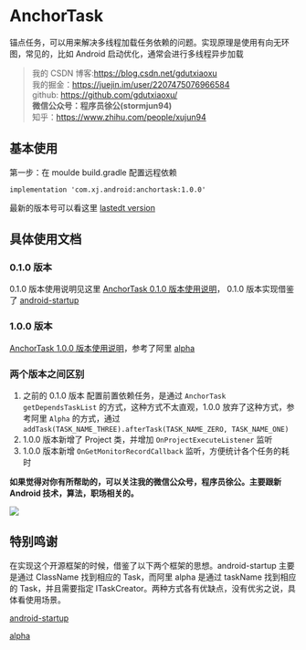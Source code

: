 #  AnchorTask
锚点任务，可以用来解决多线程加载任务依赖的问题。实现原理是使用有向无环图，常见的，比如 Android 启动优化，通常会进行多线程异步加载

> 我的 CSDN 博客:https://blog.csdn.net/gdutxiaoxu <br>
> 我的掘金：https://juejin.im/user/2207475076966584  <br>
> github: https://github.com/gdutxiaoxu/  <br>
> **微信公众号：程序员徐公(stormjun94)**  <br>
> 知乎：https://www.zhihu.com/people/xujun94  <br>




## 基本使用

第一步：在 moulde build.gradle 配置远程依赖


```
implementation 'com.xj.android:anchortask:1.0.0'
```

最新的版本号可以看这里 [lastedt version](https://dl.bintray.com/xujun94/maven/com/xj/android/anchortask/)

## 具体使用文档

### 0.1.0 版本

0.1.0 版本使用说明见这里 [AnchorTask 0.1.0 版本使用说明](https://github.com/gdutxiaoxu/AnchorTask/wiki/AnchorTask-0.1.0-%E7%89%88%E6%9C%AC%E4%BD%BF%E7%94%A8%E8%AF%B4%E6%98%8E)， 0.1.0 版本实现借鉴了 [android-startup](https://github.com/idisfkj/android-startup)

###  1.0.0 版本

[AnchorTask 1.0.0 版本使用说明](https://github.com/gdutxiaoxu/AnchorTask/wiki/AnchorTask-1.0.0-%E7%89%88%E6%9C%AC%E4%BD%BF%E7%94%A8%E8%AF%B4%E6%98%8E)，参考了阿里 [alpha](https://github.com/alibaba/alpha)

### 两个版本之间区别


1. 之前的 0.1.0 版本 配置前置依赖任务，是通过 `AnchorTask getDependsTaskList` 的方式，这种方式不太直观，1.0.0 放弃了这种方式，参考阿里 `Alpha` 的方式，通过 `addTask(TASK_NAME_THREE).afterTask(TASK_NAME_ZERO, TASK_NAME_ONE)`
2. 1.0.0 版本新增了 Project 类，并增加 `OnProjectExecuteListener` 监听
3. 1.0.0 版本新增 `OnGetMonitorRecordCallback` 监听，方便统计各个任务的耗时


**如果觉得对你有所帮助的，可以关注我的微信公众号，程序员徐公。主要跟新 Android 技术，算法，职场相关的。**

![](https://gitee.com/gdutxiaoxu/blog-picture/raw/master/21/01/qrcode_for_gh_f0b7a2d93f70_430%20(2).jpg)

## 特别鸣谢

在实现这个开源框架的时候，借鉴了以下两个框架的思想。android-startup 主要是通过 ClassName 找到相应的 Task，而阿里 alpha 是通过 taskName 找到相应的 Task，并且需要指定 ITaskCreator。两种方式各有优缺点，没有优劣之说，具体看使用场景。

[android-startup](https://github.com/idisfkj/android-startup)

[alpha](https://github.com/alibaba/alpha)
